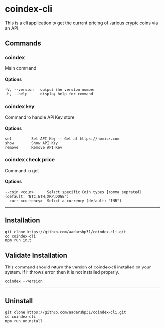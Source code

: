 # coindex-cli
This is a cli application to get the current pricing of various crypto coins via an API.

## Commands
### <b>coindex</b>
Main command
#### Options
```
-V, --version   output the version number
-h, --help      display help for command
```

### <b>coindex key</b>
Command to handle API Key store
#### Options
```
set         Set API Key -- Get at https://nomics.com
show        Show API Key
remove      Remove API Key
```
### <b>coindex check price</b>
Command to get 
#### Options
```
--coin <coin>      Select specific Coin types [comma seprated] (default: "BTC,ETH,XRP,DOGE")
--curr <currency>  Select a currency (default: "INR")
  ```
  ----------
  
  ## Installation
  ```
  git clone https://github.com/aadarshp31/coindex-cli.git
  cd coindex-cli
  npm run init
  ```

  ## Validate Installation
  This command should return the version of coindex-cli installed on your system. If it throws error, then it is not installed properly.
  ```
  coindex --version
  ```
----------

  ## Uninstall 
  ```
  git clone https://github.com/aadarshp31/coindex-cli.git
  cd coindex-cli
  npm run uninstall
  ```